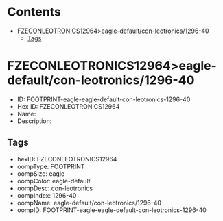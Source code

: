 



Contents
========

* [FZECONLEOTRONICS12964>eagle-default/con-leotronics/1296-40](#fzeconleotronics12964eagle-defaultcon-leotronics1296-40)
	* [Tags](#tags)

# FZECONLEOTRONICS12964>eagle-default/con-leotronics/1296-40

- ID: FOOTPRINT-eagle-eagle-default-con-leotronics-1296-40
- Hex ID: FZECONLEOTRONICS12964
- Name: 
- Description: 

## Tags

- hexID: FZECONLEOTRONICS12964
- oompType: FOOTPRINT
- oompSize: eagle
- oompColor: eagle-default
- oompDesc: con-leotronics
- oompIndex: 1296-40
- oompName: eagle-default/con-leotronics/1296-40
- oompID: FOOTPRINT-eagle-eagle-default-con-leotronics-1296-40
